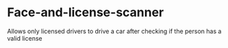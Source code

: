 # Face-and-license-scanner
Allows only licensed drivers to drive a car after checking if the person has a valid license 
